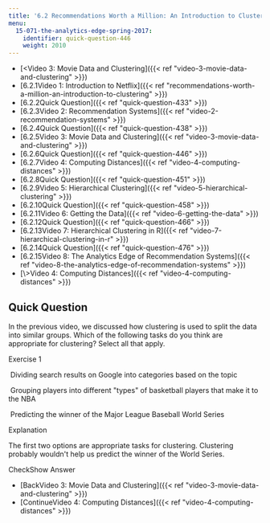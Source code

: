 ```yaml
---
title: '6.2 Recommendations Worth a Million: An Introduction to Clustering '
menu:
  15-071-the-analytics-edge-spring-2017:
    identifier: quick-question-446
    weight: 2010
---
```

*   [<Video 3: Movie Data and Clustering]({{< ref "video-3-movie-data-and-clustering" >}})
*   [6.2.1Video 1: Introduction to Netflix]({{< ref "recommendations-worth-a-million-an-introduction-to-clustering" >}})
*   [6.2.2Quick Question]({{< ref "quick-question-433" >}})
*   [6.2.3Video 2: Recommendation Systems]({{< ref "video-2-recommendation-systems" >}})
*   [6.2.4Quick Question]({{< ref "quick-question-438" >}})
*   [6.2.5Video 3: Movie Data and Clustering]({{< ref "video-3-movie-data-and-clustering" >}})
*   [6.2.6Quick Question]({{< ref "quick-question-446" >}})
*   [6.2.7Video 4: Computing Distances]({{< ref "video-4-computing-distances" >}})
*   [6.2.8Quick Question]({{< ref "quick-question-451" >}})
*   [6.2.9Video 5: Hierarchical Clustering]({{< ref "video-5-hierarchical-clustering" >}})
*   [6.2.10Quick Question]({{< ref "quick-question-458" >}})
*   [6.2.11Video 6: Getting the Data]({{< ref "video-6-getting-the-data" >}})
*   [6.2.12Quick Question]({{< ref "quick-question-466" >}})
*   [6.2.13Video 7: Hierarchical Clustering in R]({{< ref "video-7-hierarchical-clustering-in-r" >}})
*   [6.2.14Quick Question]({{< ref "quick-question-476" >}})
*   [6.2.15Video 8: The Analytics Edge of Recommendation Systems]({{< ref "video-8-the-analytics-edge-of-recommendation-systems" >}})
*   [\\>Video 4: Computing Distances]({{< ref "video-4-computing-distances" >}})

Quick Question
--------------

In the previous video, we discussed how clustering is used to split the data into similar groups. Which of the following tasks do you think are appropriate for clustering? Select all that apply.

Exercise 1

&nbsp;Dividing search results on Google into categories based on the topic&nbsp;

&nbsp;Grouping players into different "types" of basketball players that make it to the NBA&nbsp;

&nbsp;Predicting the winner of the Major League Baseball World Series&nbsp;

Explanation

The first two options are appropriate tasks for clustering. Clustering probably wouldn't help us predict the winner of the World Series.

CheckShow Answer

*   [BackVideo 3: Movie Data and Clustering]({{< ref "video-3-movie-data-and-clustering" >}})
*   [ContinueVideo 4: Computing Distances]({{< ref "video-4-computing-distances" >}})